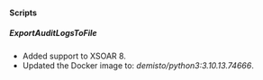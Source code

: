 
#### Scripts

##### ExportAuditLogsToFile

- Added support to XSOAR 8.
- Updated the Docker image to: *demisto/python3:3.10.13.74666*.